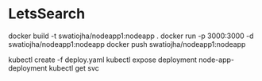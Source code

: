 # LetsSearch
docker build -t swatiojha/nodeapp1:nodeapp .
docker run -p 3000:3000 -d swatiojha/nodeapp1:nodeapp
docker push swatiojha/nodeapp1:nodeapp

kubectl create -f deploy.yaml
kubectl expose deployment node-app-deployment
kubectl get svc